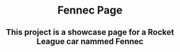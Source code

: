 <h1 align="center">Fennec Page</h1>
<h2 align="center">This project is a showcase page for a Rocket League car nammed Fennec</h2>
